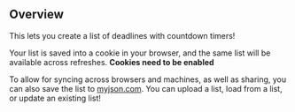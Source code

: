 ## Overview

This lets you create a list of deadlines with countdown timers!

Your list is saved into a cookie in your browser, and the same list will be available across refreshes. **Cookies need to be enabled**

To allow for syncing across browsers and machines, as well as sharing, you can also save the list to [myjson.com](http://myjson.com/). 
You can upload a list, load from a list, or update an existing list!
